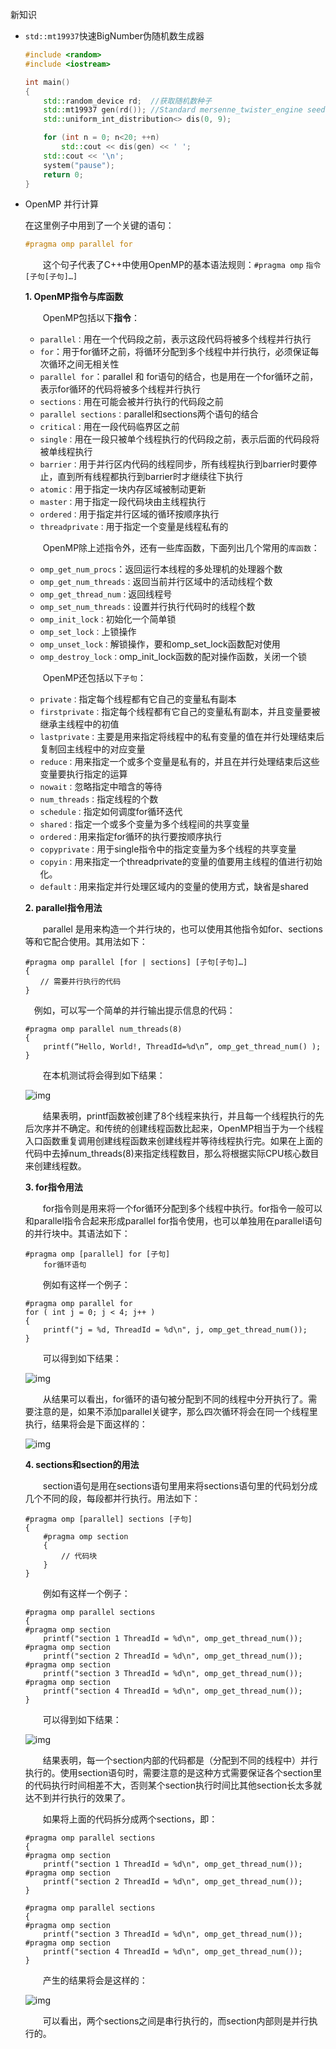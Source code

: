 新知识

-   `std::mt19937`快速BigNumber伪随机数生成器

    ```cpp
    #include <random>
    #include <iostream>
    
    int main()
    {
        std::random_device rd;  //获取随机数种子
        std::mt19937 gen(rd()); //Standard mersenne_twister_engine seeded with rd()
        std::uniform_int_distribution<> dis(0, 9);
    
        for (int n = 0; n<20; ++n)
            std::cout << dis(gen) << ' ';
        std::cout << '\n';
        system("pause");
        return 0;
    }
    ```

    

-   OpenMP 并行计算

    

    在这里例子中用到了一个关键的语句：

    ```cpp
    #pragma omp parallel for
    ```

    　　这个句子代表了C++中使用OpenMP的基本语法规则：`#pragma omp` `指令` `[子句[子句]…]`

    **1. OpenMP指令与库函数**

    　　OpenMP包括以下**指令**：

    -   `parallel：`用在一个代码段之前，表示这段代码将被多个线程并行执行
    -   `for`：用于for循环之前，将循环分配到多个线程中并行执行，必须保证每次循环之间无相关性
    -   `parallel for`：parallel 和 for语句的结合，也是用在一个for循环之前，表示for循环的代码将被多个线程并行执行
    -   `sections：`用在可能会被并行执行的代码段之前
    -   `parallel sections：`parallel和sections两个语句的结合
    -   `critical：`用在一段代码临界区之前
    -   `single：`用在一段只被单个线程执行的代码段之前，表示后面的代码段将被单线程执行
    -   `barrier：`用于并行区内代码的线程同步，所有线程执行到barrier时要停止，直到所有线程都执行到barrier时才继续往下执行
    -   `atomic：`用于指定一块内存区域被制动更新
    -   `master：`用于指定一段代码块由主线程执行
    -   `ordered：`用于指定并行区域的循环按顺序执行
    -   `threadprivate：`用于指定一个变量是线程私有的

    　　OpenMP除上述指令外，还有一些库函数，下面列出几个常用的`库函数`：

    -   `omp_get_num_procs`：返回运行本线程的多处理机的处理器个数
    -   `omp_get_num_threads：`返回当前并行区域中的活动线程个数
    -   `omp_get_thread_num：`返回线程号
    -   `omp_set_num_threads：`设置并行执行代码时的线程个数
    -   `omp_init_lock：`初始化一个简单锁
    -   `omp_set_lock：`上锁操作
    -   `omp_unset_lock：`解锁操作，要和omp_set_lock函数配对使用
    -   `omp_destroy_lock：`omp_init_lock函数的配对操作函数，关闭一个锁

    　　OpenMP还包括以下`子句`：

    -   `private：`指定每个线程都有它自己的变量私有副本
    -   `firstprivate：`指定每个线程都有它自己的变量私有副本，并且变量要被继承主线程中的初值
    -   `lastprivate：`主要是用来指定将线程中的私有变量的值在并行处理结束后复制回主线程中的对应变量
    -   `reduce：`用来指定一个或多个变量是私有的，并且在并行处理结束后这些变量要执行指定的运算
    -   `nowait：`忽略指定中暗含的等待
    -   `num_threads：`指定线程的个数
    -   `schedule：`指定如何调度for循环迭代
    -   `shared：`指定一个或多个变量为多个线程间的共享变量
    -   `ordered：`用来指定for循环的执行要按顺序执行
    -   `copyprivate：`用于single指令中的指定变量为多个线程的共享变量
    -   `copyin：`用来指定一个threadprivate的变量的值要用主线程的值进行初始化。
    -   `default：`用来指定并行处理区域内的变量的使用方式，缺省是shared

    **2. parallel指令用法**

    　　parallel 是用来构造一个并行块的，也可以使用其他指令如for、sections等和它配合使用。其用法如下：

    ```
    #pragma omp parallel [for | sections] [子句[子句]…]
    {
    　　// 需要并行执行的代码
    }
    ```

     　例如，可以写一个简单的并行输出提示信息的代码：

    ```
    #pragma omp parallel num_threads(8)
    {
        printf(“Hello, World!, ThreadId=%d\n”, omp_get_thread_num() );
    }
    ```

    　　在本机测试将会得到如下结果：

    ![img](https://i.loli.net/2021/02/02/hiX6fctonxgEYBq.png)

    　　结果表明，printf函数被创建了8个线程来执行，并且每一个线程执行的先后次序并不确定。和传统的创建线程函数比起来，OpenMP相当于为一个线程入口函数重复调用创建线程函数来创建线程并等待线程执行完。如果在上面的代码中去掉num_threads(8)来指定线程数目，那么将根据实际CPU核心数目来创建线程数。

    **3. for指令用法**

    　　for指令则是用来将一个for循环分配到多个线程中执行。for指令一般可以和parallel指令合起来形成parallel for指令使用，也可以单独用在parallel语句的并行块中。其语法如下：

    ```
    #pragma omp [parallel] for [子句]
        for循环语句
    ```

    　　例如有这样一个例子：

    ```
    #pragma omp parallel for
    for ( int j = 0; j < 4; j++ )
    {
        printf("j = %d, ThreadId = %d\n", j, omp_get_thread_num());
    }
    ```

    　　可以得到如下结果：

    ![img](https://i.loli.net/2021/02/02/j45z8qHDlZ2yFnN.png)

    　　从结果可以看出，for循环的语句被分配到不同的线程中分开执行了。需要注意的是，如果不添加parallel关键字，那么四次循环将会在同一个线程里执行，结果将会是下面这样的：

    ![img](https://i.loli.net/2021/02/02/2Ab9tYvofFyuO8g.png)

    **4. sections和section的用法**

    　　section语句是用在sections语句里用来将sections语句里的代码划分成几个不同的段，每段都并行执行。用法如下：

    ```
    #pragma omp [parallel] sections [子句]
    {
        #pragma omp section
        {
            // 代码块
        }
    }
    ```

    　　例如有这样一个例子：

    ```
    #pragma omp parallel sections 
    {
    #pragma omp section
        printf("section 1 ThreadId = %d\n", omp_get_thread_num());
    #pragma omp section
        printf("section 2 ThreadId = %d\n", omp_get_thread_num());
    #pragma omp section
        printf("section 3 ThreadId = %d\n", omp_get_thread_num());
    #pragma omp section
        printf("section 4 ThreadId = %d\n", omp_get_thread_num());
    }
    ```

    　　可以得到如下结果：

    ![img](https://i.loli.net/2021/02/02/VEkTFfChDgJrXpS.png)

    　　结果表明，每一个section内部的代码都是（分配到不同的线程中）并行执行的。使用section语句时，需要注意的是这种方式需要保证各个section里的代码执行时间相差不大，否则某个section执行时间比其他section长太多就达不到并行执行的效果了。

    　　如果将上面的代码拆分成两个sections，即：

    ```
    #pragma omp parallel sections 
    {
    #pragma omp section
        printf("section 1 ThreadId = %d\n", omp_get_thread_num());
    #pragma omp section
        printf("section 2 ThreadId = %d\n", omp_get_thread_num());
    }
    
    #pragma omp parallel sections 
    {
    #pragma omp section
        printf("section 3 ThreadId = %d\n", omp_get_thread_num());
    #pragma omp section
        printf("section 4 ThreadId = %d\n", omp_get_thread_num());
    }
    ```

    　　产生的结果将会是这样的：

    ![img](https://i.loli.net/2021/02/02/n4ogYbTt1NsXZ9V.png)

    　　可以看出，两个sections之间是串行执行的，而section内部则是并行执行的。

    